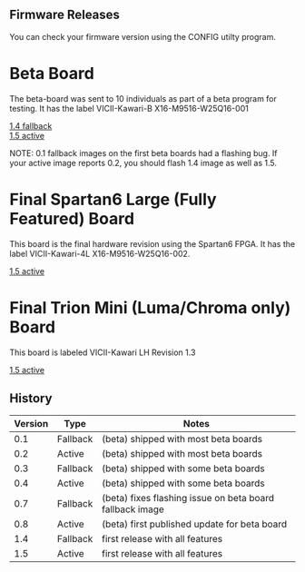 Firmware Releases
-----------------
You can check your firmware version using the CONFIG utilty program.

# Beta Board

The beta-board was sent to 10 individuals as part of a beta program for testing.
It has the label VICII-Kawari-B X16-M9516-W25Q16-001

[1.4 fallback](https://accentual.com/vicii-kawari/downloads/flash/T/kawari_flash_1.4_T_golden.zip) \
[1.5 active](https://accentual.com/vicii-kawari/downloads/flash/T/kawari_flash_1.5_T_multiboot.zip)

NOTE: 0.1 fallback images on the first beta boards had a flashing bug. If your active image reports 0.2, you should flash 1.4 image as well as 1.5.

# Final Spartan6 Large (Fully Featured) Board

This board is the final hardware revision using the Spartan6 FPGA. It has the label VICII-Kawari-4L X16-M9516-W25Q16-002.

[1.5 active](https://accentual.com/vicii-kawari/downloads/flash/LD/kawari_flash_1.5_LD_multiboot.zip)

# Final Trion Mini (Luma/Chroma only) Board

This board is labeled VICII-Kawari LH Revision 1.3

[1.5 active](https://accentual.com/vicii-kawari/downloads/flash/LH/kawari_flash_1.5_LH_multiboot.zip)

History
-------

Version | Type | Notes
--------|------|------
0.1 | Fallback | (beta) shipped with most beta boards
0.2 | Active   | (beta) shipped with most beta boards
0.3 | Fallback | (beta) shipped with some beta boards
0.4 | Active   | (beta) shipped with some beta boards
0.7 | Fallback | (beta) fixes flashing issue on beta board fallback image
0.8 | Active   | (beta) first published update for beta board
1.4 | Fallback | first release with all features
1.5 | Active   | first release with all features

